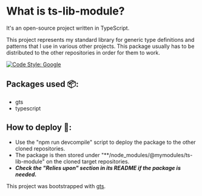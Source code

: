 What is ts-lib-module?
=====================
It's an open-source project written in TypeScript.

This project represents my standard library for generic type definitions and patterns that I use in various other projects. This package usually has to be distributed to the other repositories in order for them to work.

[![Code Style: Google](https://img.shields.io/badge/code%20style-google-blueviolet.svg)](https://github.com/google/gts)

## Packages used 📦:
- gts
- typescript

## How to deploy 🔮:
- Use the "npm run devcompile" script to deploy the package to the other cloned repositories.
- The package is then stored under "**/node_modules/@mymodules/ts-lib-module" on the cloned target repositories.
- ***Check the "Relies upon" section in its README if the package is needed.***

This project was bootstrapped with [gts](https://github.com/google/gts).
